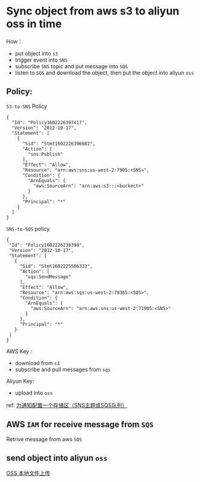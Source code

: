 # Sync object from aws s3 to aliyun oss in time

How：
 - put object into `s3`
 - trigger event into `SNS`
 - subscribe `SNS` topic and put message into `SQS`
 - listen to `SQS` and download the object, then put the object into aliyun `oss`


 ##  Policy: 

`S3-to-SNS` Policy

```
{
  "Id": "Policy1602226397417",
  "Version": "2012-10-17",
  "Statement": [
    {
      "Sid": "Stmt1602226396682",
      "Action": [
        "sns:Publish"
      ],
      "Effect": "Allow",
      "Resource": "arn:aws:sns:us-west-2:7905:<SNS>",
      "Condition": {
        "ArnEquals": {
          "aws:SourceArn": "arn:aws:s3:::<buckect>"
        }
      },
      "Principal": "*"
    }
  ]
}
```


`SNS-to-SQS` policy
 ```
{
  "Id": "Policy1602226238398",
  "Version": "2012-10-17",
  "Statement": [
    {
      "Sid": "Stmt1602225506333",
      "Action": [
        "sqs:SendMessage"
      ],
      "Effect": "Allow",
      "Resource": "arn:aws:sqs:us-west-2:79365:<SQS>",
      "Condition": {
        "ArnEquals": {
          "aws:SourceArn": "arn:aws:sns:us-west-2:71905:<SNS>"
        }
      },
      "Principal": "*"
    }
  ]
}

 ```
 
 AWS Key :
  - download from `s3`
  - subscribe and pull messages from `sqs`
  
  Aliyun Key:
  - upload into `oss`
 

 ref:  [为通知配置一个存储区（SNS主题或SQS队列）](https://docs.aws.amazon.com/zh_cn/AmazonS3/latest/dev/ways-to-add-notification-config-to-bucket.html)
 



 ## AWS `IAM` for receive message from `SQS` 

Retrive message from aws `SQS`



## send object into aliyun `oss`

[OSS 本地文件上传](https://help.aliyun.com/document_detail/32027.html)
